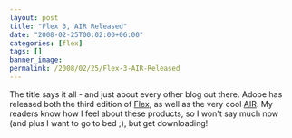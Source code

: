 ```yaml
---
layout: post
title: "Flex 3, AIR Released"
date: "2008-02-25T00:02:00+06:00"
categories: [flex]
tags: []
banner_image: 
permalink: /2008/02/25/Flex-3-AIR-Released
---
```


The title says it all - and just about every other blog out there. Adobe has released both the third edition of <a href="http://www.adobe.com/go/flex">Flex</a>, as well as the very cool <a href="http://www.adobe.com/products/air/">AIR</a>. My readers know how I feel about these products, so I won't say much now (and plus I want to go to bed ;), but get downloading!